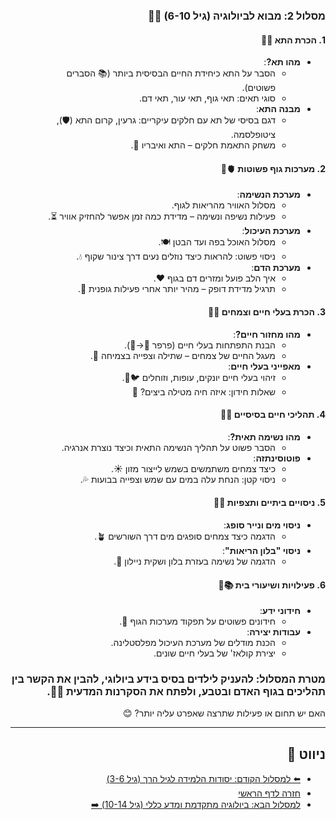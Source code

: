 <div dir="rtl">

### מסלול 2: מבוא לביולוגיה (גיל 6-10) 🔬🦠
#### 1. הכרת התא 🧫🧬
- **מהו תא?**:
  - הסבר על התא כיחידת החיים הבסיסית ביותר (📚 הסברים פשוטים).
  - סוגי תאים: תאי גוף, תאי עור, תאי דם.
- **מבנה התא**:
  - דגם בסיסי של תא עם חלקים עיקריים: גרעין, קרום התא (🛡️), ציטופלסמה.
  - משחק התאמת חלקים – התא ואיבריו 🧩.

#### 2. מערכות גוף פשוטות 🫀🧠
- **מערכת הנשימה**:
  - מסלול האוויר מהריאות לגוף.
  - פעילות נשיפה ונשימה – מדידת כמה זמן אפשר להחזיק אוויר ⏳.
- **מערכת העיכול**:
  - מסלול האוכל בפה ועד הבטן 🍽️.
  - ניסוי פשוט: להראות כיצד נוזלים נעים דרך צינור שקוף 💧.
- **מערכת הדם**:
  - איך הלב פועל ומזרים דם בגוף ❤️.
  - תרגיל מדידת דופק – מהיר יותר אחרי פעילות גופנית 🏃.

#### 3. הכרת בעלי חיים וצמחים 🐶🌱
- **מהו מחזור חיים?**:
  - הבנת התפתחות בעלי חיים (פרפר 🐛→🦋).
  - מעגל החיים של צמחים – שתילה וצפייה בצמיחה 🌱.
- **מאפייני בעלי חיים**:
  - זיהוי בעלי חיים יונקים, עופות, וזוחלים 🐦🐍.
  - שאלות חידון: איזה חיה מטילה ביצים? 🥚

#### 4. תהליכי חיים בסיסיים 🧬✨
- **מהו נשימה תאית?**:
  - הסבר פשוט על תהליך הנשימה התאית וכיצד נוצרת אנרגיה.
- **פוטוסינתזה**:
  - כיצד צמחים משתמשים בשמש לייצור מזון ☀️.
  - ניסוי קטן: הנחת עלה במים עם שמש וצפייה בבועות 💦.

#### 5. ניסויים ביתיים ותצפיות 👀🧪
- **ניסוי מים ונייר סופג**:
  - הדגמה כיצד צמחים סופגים מים דרך השורשים 🪴.
- **ניסוי "בלון הריאות"**:
  - הדגמה של נשימה בעזרת בלון ושקית ניילון 🎈.

#### 6. פעילויות ושיעורי בית 📚📝
- **חידוני ידע**:
  - חידונים פשוטים על תפקוד מערכות הגוף 🧩.
- **עבודות יצירה**:
  - הכנת מודלים של מערכת העיכול מפלסטלינה.
  - יצירת קולאז' של בעלי חיים שונים.

### מטרת המסלול: להעניק לילדים בסיס בידע ביולוגי, להבין את הקשר בין תהליכים בגוף האדם ובטבע, ולפתח את הסקרנות המדעית 🧠💡.

האם יש תחום או פעילות שתרצה שאפרט עליה יותר? 😊

---
## ניווט 🧭
- [⬅️ למסלול הקודם: יסודות הלמידה לגיל הרך (גיל 3-6)](3-6.md)
- [חזרה לדף הראשי](README.md)
- [למסלול הבא: ביולוגיה מתקדמת ומדע כללי (גיל 10-14) ➡️](10-14.md)